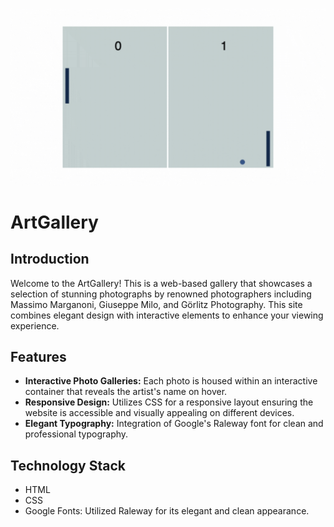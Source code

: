 ![Gameplay Demo](https://github.com/shamikaredkar/Ping-Pong-Game/blob/main/Preview.gif)
# ArtGallery

## Introduction
Welcome to the ArtGallery! This is a web-based gallery that showcases a selection of stunning photographs by renowned photographers including Massimo Marganoni, Giuseppe Milo, and Görlitz Photography. This site combines elegant design with interactive elements to enhance your viewing experience.

## Features
- **Interactive Photo Galleries:** Each photo is housed within an interactive container that reveals the artist's name on hover.
- **Responsive Design:** Utilizes CSS for a responsive layout ensuring the website is accessible and visually appealing on different devices.
- **Elegant Typography:** Integration of Google's Raleway font for clean and professional typography.

## Technology Stack
- HTML
- CSS
- Google Fonts: Utilized Raleway for its elegant and clean appearance.
